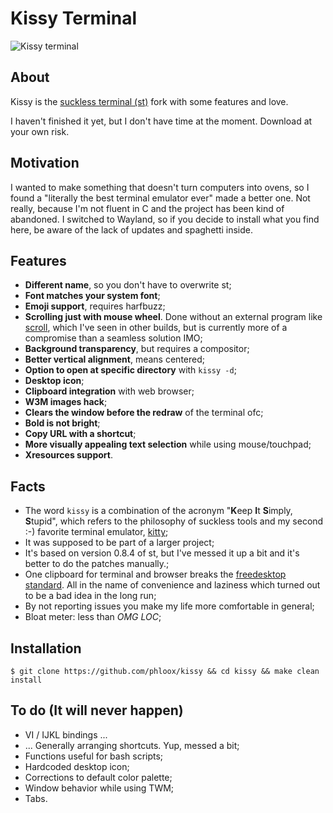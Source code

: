 # Kissy Terminal

![Kissy terminal](https://i.postimg.cc/1RNFRP5F/kissy.jpg "kissy terminal")

## About

Kissy is the [suckless terminal (st)](https://st.suckless.org/) fork with some features and love.

I haven't finished it yet, but I don't have time at the moment. Download at your own risk.

## Motivation

I wanted to make something that doesn't turn computers into ovens, so I found a "literally the best terminal emulator ever" made a better one. Not really, because I'm not fluent in C and the project has been kind of abandoned. I switched to Wayland, so if you decide to install what you find here, be aware of the lack of updates and spaghetti inside.

## Features

- **Different name**, so you don't have to overwrite st;
- **Font matches your system font**;
- **Emoji support**, requires harfbuzz;
- **Scrolling just with mouse wheel**. Done without an external program like [scroll](https://tools.suckless.org/scroll/), which I've seen in other builds, but is currently more of a compromise than a seamless solution IMO;
- **Background transparency**, but requires a compositor;
- **Better vertical alignment**, means centered;
- **Option to open at specific directory** with `kissy -d`;
- **Desktop icon**;
- **Clipboard integration** with web browser;
- **W3M images hack**;
- **Clears the window before the redraw** of the terminal ofc;
- **Bold is not bright**;
- **Copy URL with a shortcut**;
- **More visually appealing text selection** while using mouse/touchpad;
- **Xresources support**.

## Facts

- The word `kissy` is a combination of the acronym "**K**eep **I**t **S**imply, **S**tupid", which refers to the philosophy of suckless tools and my second :-) favorite terminal emulator, [kitty](https://sw.kovidgoyal.net/kitty/);
- It was supposed to be part of a larger project;
- It's based on version 0.8.4 of st, but I've messed it up a bit and it's better to do the patches manually.;
- One clipboard for terminal and browser breaks the [freedesktop standard](http://standards.freedesktop.org/clipboards-spec/clipboards-latest.txt). All in the name of convenience and laziness which turned out to be a bad idea in the long run;
- By not reporting issues you make my life more comfortable in general;
- Bloat meter: less than _OMG LOC_;

## Installation

```
$ git clone https://github.com/phloox/kissy && cd kissy && make clean install
```

## To do (It will never happen)

- VI / IJKL bindings ...
- ... Generally arranging shortcuts. Yup, messed a bit;
- Functions useful for bash scripts;
- Hardcoded desktop icon;
- Corrections to default color palette;
- Window behavior while using TWM;
- Tabs.
